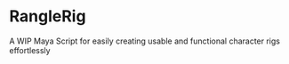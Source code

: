 # RangleRig
A WIP Maya Script for easily creating usable and functional character rigs effortlessly
